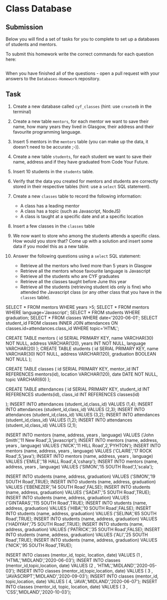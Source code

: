 # Class Database

## Submission

Below you will find a set of tasks for you to complete to set up a databases of students and mentors.

To submit this homework write the correct commands for each question here:

```sql


```

When you have finished all of the questions - open a pull request with your answers to the `Databases-Homework` repository.

## Task

1. Create a new database called `cyf_classes` (hint: use `createdb` in the terminal)
2. Create a new table `mentors`, for each mentor we want to save their name, how many years they lived in Glasgow, their address and their favourite programming language.
3. Insert 5 mentors in the `mentors` table (you can make up the data, it doesn't need to be accurate ;-)).
4. Create a new table `students`, for each student we want to save their name, address and if they have graduated from Code Your Future.
5. Insert 10 students in the `students` table.
6. Verify that the data you created for mentors and students are correctly stored in their respective tables (hint: use a `select` SQL statement).
7. Create a new `classes` table to record the following information:

   - A class has a leading mentor
   - A class has a topic (such as Javascript, NodeJS)
   - A class is taught at a specific date and at a specific location

8. Insert a few classes in the `classes` table
9. We now want to store who among the students attends a specific class. How would you store that? Come up with a solution and insert some data if you model this as a new table.
10. Answer the following questions using a `select` SQL statement:
    - Retrieve all the mentors who lived more than 5 years in Glasgow
    - Retrieve all the mentors whose favourite language is Javascript
    - Retrieve all the students who are CYF graduates
    - Retrieve all the classes taught before June this year
    - Retrieve all the students (retrieving student ids only is fine) who attended the Javascript class (or any other class that you have in the `classes` table).

SELECT * FROM mentors WHERE years >5;
SELECT * FROM mentors WHERE language='Javascript';
SELECT * FROM students WHERE graduation;
SELECT * FROM classes WHERE date<'2020-06-01';
SELECT student_id FROM classes INNER JOIN attendances ON classes.id=attendances.class_id WHERE topic='HTML';


CREATE TABLE mentors (
  id        SERIAL PRIMARY KEY,
   name      VARCHAR(30) NOT NULL,
address   VARCHAR(120),
  years     INT NOT NULL,
  language   VARCHAR(20)
);
CREATE TABLE students (
  id        SERIAL PRIMARY KEY,
  name      VARCHAR(30) NOT NULL,
  address   VARCHAR(120),
  graduation BOOLEAN NOT NULL
);

CREATE TABLE classes (
  id               SERIAL PRIMARY KEY,
  mentor_id      INT REFERENCES mentors(id),
  location   VARCHAR(120),
  date     DATE NOT NULL,
  topic        VARCHAR(60)
);

CREATE TABLE attendances (
    id        SERIAL PRIMARY KEY,
    student_id  INT REFERENCES students(id),
    class_id  INT REFERENCES classes(id)

);
INSERT INTO attendances (student_id,class_id) VALUES (1,4);
INSERT INTO attendances (student_id,class_id) VALUES (2,3);
INSERT INTO attendances (student_id,class_id) VALUES (3,2);
INSERT INTO attendances (student_id,class_id) VALUES (1,2);
INSERT INTO attendances (student_id,class_id) VALUES (2,1);


INSERT INTO mentors (name,  address, years , language) VALUES ('John Smith','11 New Road',3,'javascript');
INSERT INTO mentors (name,  address, years , language) VALUES ('NICK','11 HILL Road',2,'PYHTON');
INSERT INTO mentors (name,  address, years , language) VALUES ('CLAIRE','17 ROCK Road',5,'java');
INSERT INTO mentors (name,  address, years , language) VALUES ('EMILE','18 HALL Road',4,'csharp');
INSERT INTO mentors (name,  address, years , language) VALUES ('SIMON','15 SOUTH Road',1,'scala');

INSERT INTO students (name,  address, graduation) VALUES ('SIMON','19 SOUTH Road',TRUE);
INSERT INTO students (name,  address, graduation) VALUES ('EBENEZER','14 SOUTH Road',FALSE);
INSERT INTO students (name,  address, graduation) VALUES ('SADAT','5 SOUTH Road',TRUE);
INSERT INTO students (name,  address, graduation) VALUES ('GINTARAS','115 SOUTH Road',TRUE);
INSERT INTO students (name,  address, graduation) VALUES ('HIBA','10 SOUTH Road',FALSE);
INSERT INTO students (name,  address, graduation) VALUES ('SELINA','65 SOUTH Road',TRUE);
INSERT INTO students (name,  address, graduation) VALUES ('HADIYAH','75 SOUTH Road',TRUE);
INSERT INTO students (name,  address, graduation) VALUES ('PATRICK','35 SOUTH Road',FALSE);
INSERT INTO students (name,  address, graduation) VALUES ('ALI','25 SOUTH Road',TRUE);
INSERT INTO students (name,  address, graduation) VALUES ('NICK','95 SOUTH Road',TRUE);


INSERT INTO classes (mentor_id, topic, location, date)  VALUES (1 , 'HTML','MIDLAND','2020-06-03');
INSERT INTO classes (mentor_id,topic,location, date)  VALUES (2 , 'HTML','MIDLAND','2020-05-03');
INSERT INTO classes (mentor_id,topic,location, date)  VALUES ( 3 , 'JAVASCRIPT','MIDLAND','2020-09-03');
INSERT INTO classes (mentor_id, topic,location, date)  VALUES ( 4, 'JAVA','MIDLAND','2020-06-07');
INSERT INTO classes (mentor_id, topic, location, date)  VALUES ( 3 , 'CSS','MIDLAND','2020-10-03');

